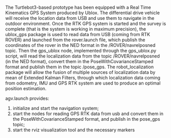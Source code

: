 The Turtlebot3-based prototype has been equipped with a Real Time Kinematics GPS System produced by Ublox. The differential drive vehicle will receive the location data from USB and use them to navigate in the outdoor environment. Once the RTK GPS system is started and the survey is complete (that is the system is working in maximum precision), the ublox_gps package is used to read data from USB (coming from RTK ROVER) and launched from the rover.launch file, which publish the coordinates of the rover in the NED format in the /ROVER/navrelposned topic. Then the gps_ublox node, implemented through the gps_ublox.py script, will read the localization data from the topic /ROVER/navrelposned (in the NED format), convert them in the PoseWithCovarianceStamped format and publish them in the topic /pose_gps. The robot_localization package will allow the fusion of multiple sources of localization data by mean of Extended Kalman Filters, through which localization data coming from odometry, IMU and GPS RTK system are used to produce an optimal position estimation.

agv.launch provides:
1) initialize and start the navigation system;
2) start the nodes for reading GPS RTK data from usb and convert them in the PoseWithCovarianceStamped format, and publish in the pose_gps topic;
3) start the rviz visualization tool and the necessary markers
